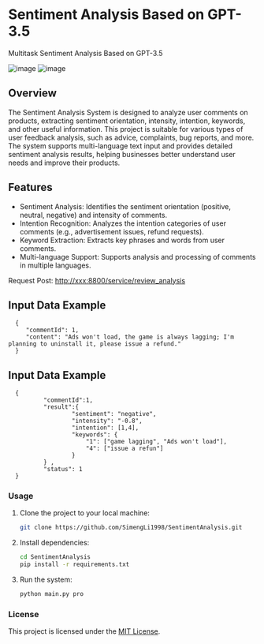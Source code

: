 # Sentiment Analysis Based on GPT-3.5
Multitask Sentiment Analysis Based on GPT-3.5

![image](https://github.com/SimengLi1998/SentimentAnalysis/assets/87021559/56e39a24-199c-4299-bf09-547ac8368892)
![image](https://github.com/SimengLi1998/SentimentAnalysis/assets/87021559/e8ece483-5534-4267-afe2-3bc197bd613e)

## Overview
The Sentiment Analysis System is designed to analyze user comments on products, extracting sentiment orientation, intensity, intention, keywords, and other useful information. This project is suitable for various types of user feedback analysis, such as advice, complaints, bug reports, and more. The system supports multi-language text input and provides detailed sentiment analysis results, helping businesses better understand user needs and improve their products.

## Features
- Sentiment Analysis: Identifies the sentiment orientation (positive, neutral, negative) and intensity of comments.
- Intention Recognition: Analyzes the intention categories of user comments (e.g., advertisement issues, refund requests).
- Keyword Extraction: Extracts key phrases and words from user comments.
- Multi-language Support: Supports analysis and processing of comments in multiple languages.

Request Post:  [http://xxx:8800/service/review_analysis](http://xxx:8800/service/review_analysis)

## Input Data Example

      {
         "commentId": 1,
         "content": "Ads won't load, the game is always lagging; I'm planning to uninstall it, please issue a refund."
      }

## Input Data Example

      {
              "commentId":1, 
              "result":{
                      "sentiment": "negative", 
                      "intensity": "-0.8",
                      "intention": [1,4], 
                      "keywords": {
                          "1": ["game lagging", "Ads won't load"],
                          "4": ["issue a refun"]
                      }  
              } ,
              "status": 1  
      }

### Usage

1. Clone the project to your local machine:
    ```bash
    git clone https://github.com/SimengLi1998/SentimentAnalysis.git
    ```

2. Install dependencies:
    ```bash
    cd SentimentAnalysis
    pip install -r requirements.txt
    ```

3. Run the system:
    ```bash
    python main.py pro
    ```

### License
This project is licensed under the [MIT License](LICENSE).
